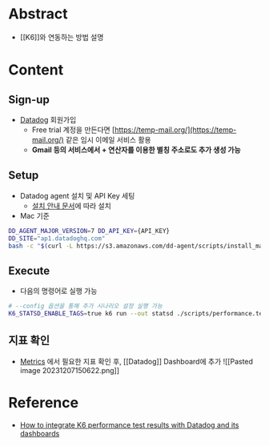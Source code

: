 # Abstract
- [[K6]]와 연동하는 방법 설명
# Content
## Sign-up
- [Datadog](https://www.datadoghq.com/) 회원가입
    - Free trial 계정을 만든다면 [https://temp-mail.org/](https://temp-mail.org/) 같은 임시 이메일 서비스 활용
    - **Gmail 등의 서비스에서 + 연산자를 이용한 별칭 주소로도 추가 생성 가능**
## Setup
- Datadog agent 설치 및 API Key 세팅
    - [설치 안내 문서](https://app.datadoghq.com/integrations/k6?search=k6&_gl=1%2A1qy7mr1%2A_ga%2AODM1MzU3MzEuMTYzMjM3OTkzMg)에 따라 설치
- Mac 기준
```bash
DD_AGENT_MAJOR_VERSION=7 DD_API_KEY={API_KEY}
DD_SITE="ap1.datadoghq.com" 
bash -c "$(curl -L https://s3.amazonaws.com/dd-agent/scripts/install_mac_os.sh)"
```
## Execute
- 다음의 명령어로 실행 가능
```bash
# --config 옵션을 통해 추가 시나리오 설정 실행 가능
K6_STATSD_ENABLE_TAGS=true k6 run --out statsd ./scripts/performance.test.js --config ./scripts/config/breakpoint_test_scenario.json
```
## 지표 확인
- [Metrics](https://docs.datadoghq.com/ko/integrations/k6/#metrics) 에서 필요한 지표 확인 후, [[Datadog]] Dashboard에 추가
![[Pasted image 20231207150622.png]]
# Reference
- [How to integrate K6 performance test results with Datadog and its dashboards](https://medium.com/@webcloud_38240/how-to-integrate-k6-performance-test-results-with-datadog-and-its-dashboards-8a6608a03034)
